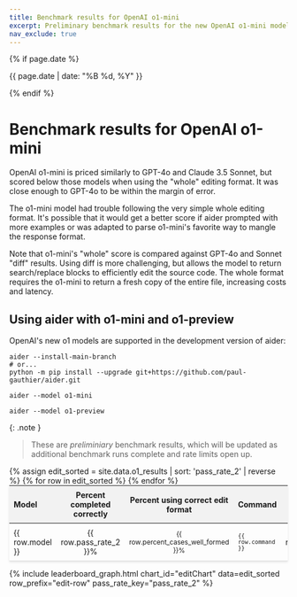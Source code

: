 ```yaml
---
title: Benchmark results for OpenAI o1-mini
excerpt: Preliminary benchmark results for the new OpenAI o1-mini model.
nav_exclude: true
---
```

{% if page.date %}
<p class="post-date">{{ page.date | date: "%B %d, %Y" }}</p>
{% endif %}

# Benchmark results for OpenAI o1-mini

OpenAI o1-mini is priced similarly to GPT-4o and Claude 3.5 Sonnet,
but scored below those models
when using the "whole" editing format.
It was close enough to GPT-4o to be within the margin of error.

The o1-mini model had trouble following the very simple whole editing format.
It's possible that it would get a better score if aider prompted with
more examples or was adapted to parse o1-mini's favorite way to mangle
the response format.

Note that o1-mini's "whole" score is compared against GPT-4o and Sonnet 
"diff" results.
Using diff is more challenging,
but allows the model to return search/replace blocks to 
efficiently edit the source code.
The whole format requires the o1-mini to return a fresh copy of the entire file,
increasing costs and latency.


## Using aider with o1-mini and o1-preview

OpenAI's new o1 models are supported in the development version of aider:

```
aider --install-main-branch
# or...
python -m pip install --upgrade git+https://github.com/paul-gauthier/aider.git

aider --model o1-mini

aider --model o1-preview
```

{: .note }
> These are *preliminiary* benchmark results, which will be updated as
> additional benchmark runs complete and rate limits open up.

<table style="width: 100%; max-width: 800px; margin: auto; border-collapse: collapse; box-shadow: 0 2px 4px rgba(0,0,0,0.1); font-size: 14px;">
  <thead style="background-color: #f2f2f2;">
    <tr>
      <th style="padding: 8px; text-align: left;">Model</th>
      <th style="padding: 8px; text-align: center;">Percent completed correctly</th>
      <th style="padding: 8px; text-align: center;">Percent using correct edit format</th>
      <th style="padding: 8px; text-align: left;">Command</th>
      <th style="padding: 8px; text-align: center;">Edit format</th>
    </tr>
  </thead>
  <tbody>
    {% assign edit_sorted = site.data.o1_results | sort: 'pass_rate_2' | reverse %}
    {% for row in edit_sorted %}
      <tr style="border-bottom: 1px solid #ddd;">
        <td style="padding: 8px;">{{ row.model }}</td>
        <td style="padding: 8px; text-align: center;">{{ row.pass_rate_2 }}%</td>
        <td style="padding: 8px; text-align: center;">{{ row.percent_cases_well_formed }}%</td>
        <td style="padding: 8px;"><code>{{ row.command }}</code></td>
        <td style="padding: 8px; text-align: center;">{{ row.edit_format }}</td>
      </tr>
    {% endfor %}
  </tbody>
</table>

<script src="https://cdn.jsdelivr.net/npm/chart.js"></script>

{% include leaderboard_graph.html
  chart_id="editChart" 
  data=edit_sorted 
  row_prefix="edit-row" 
  pass_rate_key="pass_rate_2"
%}

<style>
  tr.selected {
    color: #0056b3;
  }
  table {
    table-layout: fixed;
  }
  td, th {
    word-wrap: break-word;
    overflow-wrap: break-word;
  }
  td:nth-child(3), td:nth-child(4) {
    font-size: 12px;
  }
</style>
